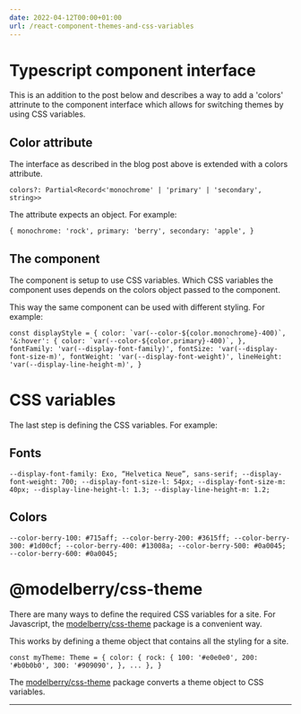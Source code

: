 ```yaml
---
date: 2022-04-12T00:00+01:00
url: /react-component-themes-and-css-variables
---
```

# Typescript component interface

This is an addition to the post below and describes a way to add a 'colors' attrinute to the component interface which allows for switching themes by using CSS variables.

## Color attribute

The interface as described in the blog post above is extended with a colors attribute.

`colors?: Partial<Record<'monochrome' | 'primary' | 'secondary', string>>`

The attribute expects an object. For example:

`{ monochrome: 'rock', primary: 'berry', secondary: 'apple', }`

## The component

The component is setup to use CSS variables. Which CSS variables the component uses depends on the colors object passed to the component.

This way the same component can be used with different styling. For example:

`` const displayStyle = { color: `var(--color-${color.monochrome}-400)`, '&:hover': { color: `var(--color-${color.primary}-400)`, }, fontFamily: 'var(--display-font-family)', fontSize: 'var(--display-font-size-m)', fontWeight: 'var(--display-font-weight)', lineHeight: 'var(--display-line-height-m)', } ``

# CSS variables

The last step is defining the CSS variables. For example:

## Fonts

`--display-font-family: Exo, “Helvetica Neue”, sans-serif; --display-font-weight: 700; --display-font-size-l: 54px; --display-font-size-m: 40px; --display-line-height-l: 1.3; --display-line-height-m: 1.2;`

## Colors

`--color-berry-100: #715aff; --color-berry-200: #3615ff; --color-berry-300: #1d00cf; --color-berry-400: #13008a; --color-berry-500: #0a0045; --color-berry-600: #0a0045;`

# @modelberry/css-theme

There are many ways to define the required CSS variables for a site. For Javascript, the [modelberry/css-theme](https://www.npmjs.com/package/@modelberry/css-theme) package is a convenient way.

This works by defining a theme object that contains all the styling for a site.

`const myTheme: Theme = { color: { rock: { 100: '#e0e0e0', 200: '#b0b0b0', 300: '#909090', }, ... }, }`

The [modelberry/css-theme](https://www.npmjs.com/package/@modelberry/css-theme) package converts a theme object to CSS variables.

---